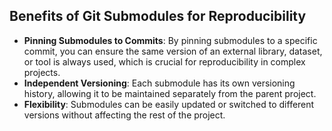 ## Benefits of Git Submodules for Reproducibility

- **Pinning Submodules to Commits**: By pinning submodules to a specific commit, you can ensure the same version of an external library, dataset, or tool is always used, which is crucial for reproducibility in complex projects.
- **Independent Versioning**: Each submodule has its own versioning history, allowing it to be maintained separately from the parent project.
- **Flexibility**: Submodules can be easily updated or switched to different versions without affecting the rest of the project.
